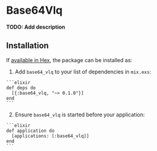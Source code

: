 # Base64Vlq

**TODO: Add description**

## Installation

If [available in Hex](https://hex.pm/docs/publish), the package can be installed as:

  1. Add `base64_vlq` to your list of dependencies in `mix.exs`:

    ```elixir
    def deps do
      [{:base64_vlq, "~> 0.1.0"}]
    end
    ```

  2. Ensure `base64_vlq` is started before your application:

    ```elixir
    def application do
      [applications: [:base64_vlq]]
    end
    ```

